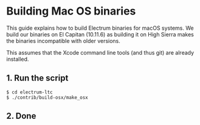 Building Mac OS binaries
========================

This guide explains how to build Electrum binaries for macOS systems.
We build our binaries on El Capitan (10.11.6) as building it on High Sierra
makes the binaries incompatible with older versions.

This assumes that the Xcode command line tools (and thus git) are already installed. 


## 1. Run the script



    $ cd electrum-ltc
    $ ./contrib/build-osx/make_osx

## 2. Done
